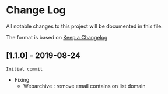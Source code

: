 # Change Log
All notable changes to this project will be documented in this file.
 
The format is based on [Keep a Changelog](http://keepachangelog.com/)

## [1.1.0] - 2019-08-24
```Initial commit```
 -  Fixing
       - Webarchive : remove email contains on list domain 
     
